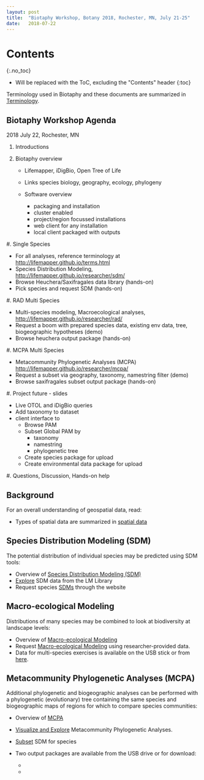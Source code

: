 ```yaml
---
layout: post
title:  "Biotaphy Workshop, Botany 2018, Rochester, MN, July 21-25"
date:   2018-07-22
---
```



# Contents
{:.no_toc}

* Will be replaced with the ToC, excluding the "Contents" header
{:toc}

Terminology used in Biotaphy and these documents are summarized in 
[Terminology](/terms).

## Biotaphy Workshop Agenda

2018 July 22, Rochester, MN

1. Introductions
1. Biotaphy overview
   
   * Lifemapper, iDigBio, Open Tree of Life
   * Links species biology, geography, ecology, phylogeny
   * Software overview

     * packaging and installation
     * cluster enabled
   	 * project/region focussed installations
   	 * web client for any installation
   	 * local client packaged with outputs

#. Single Species

   * For all analyses, reference terminology at http://lifemapper.github.io/terms.html
   * Species Distribution Modeling, http://lifemapper.github.io/researcher/sdm/
   * Browse Heuchera/Saxifragales data library (hands-on)
   * Pick species and request SDM (hands-on)

#. RAD Multi Species

   * Multi-species modeling, Macroecological analyses, 
     http://lifemapper.github.io/researcher/rad/
   * Request a boom with prepared species data, existing env data,
     tree, biogeographic hypotheses (demo)
   * Browse heuchera output package (hands-on)

#. MCPA Multi Species
   * Metacommunity Phylogenetic Analyses (MCPA)
     http://lifemapper.github.io/researcher/mcpa/
   * Request a subset via geography, taxonomy, namestring filter (demo)
   * Browse saxifragales subset output package (hands-on)

#. Project future - slides
   * Live OTOL and iDigBio queries 
   * Add taxonomy to dataset
   * client interface to 
	   * Browse PAM
	   * Subset Global PAM by
	     * taxonomy
	     * namestring
	     * phylogenetic tree
	   * Create species package for upload 
	   * Create environmental data package for upload

#. Questions, Discussion, Hands-on help

## Background
For an overall understanding of geospatial data, read:
  * Types of spatial data are summarized in [spatial data](/researcher/spatialData)
  
## Species Distribution Modeling (SDM)
The potential distribution of individual species may be predicted using SDM tools:
  * Overview of [Species Distribution Modeling (SDM)](/researcher/sdm)
  * [Explore](/training/exploreData) SDM data from the LM Library
  * Request species [SDMs](/training/sdmTraining) through the website

## Macro-ecological Modeling
Distributions of many species may be combined to look at biodiversity at 
landscape levels: 
  * Overview of [Macro-ecological Modeling](/researcher/rad)
  * Request [Macro-ecological Modeling](/training/boomTraining) using 
    researcher-provided data.
  * Data for multi-species exercises is available on the USB stick or from
    [here](http://yeti.lifemapper.org/dl/taiwan_boom_data.tar.gz).

## Metacommunity Phylogenetic Analyses (MCPA)
Additional phylogenetic and biogeographic analyses can be performed with 
a phylogenetic (evolutionary) tree containing the same species and 
biogeographic maps of regions for which to compare species communities:
  * Overview of [MCPA](/researcher/mcpa)
  * [Visualize and Explore](/training/mcpaVizTraining) Metacommunity 
    Phylogenetic Analyses.  
  * [Subset](/training/subsetTraining) SDM for species
  * Two output packages are available from the USB drive or for download:
    
    * 
    * 


